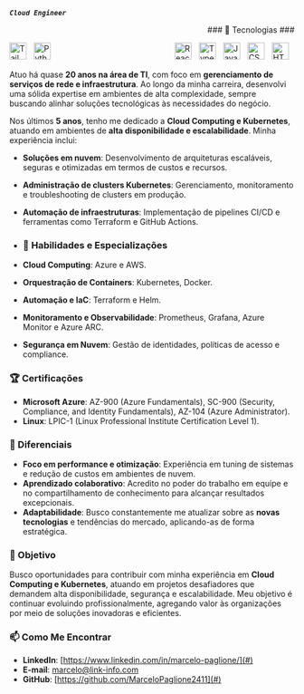 ***`Cloud Engineer`***                                                     <p align="right">   ### 🤖 Tecnologias ### <p align="right">

<img 
    align="right" 
    alt="HTML"
    title="HTML" 
    width="30px" 
    style="padding-right: 10px;" 
    src="https://cdn.jsdelivr.net/gh/devicons/devicon@latest/icons/html5/html5-original.svg" 
/>
<img 
    align="right" 
    alt="CSS" 
    title="CSS"
    width="30px" 
    style="padding-right: 10px;" 
    src="https://cdn.jsdelivr.net/gh/devicons/devicon@latest/icons/css3/css3-original.svg" 
/>
<img 
    align="right" 
    alt="JavaScript" 
    title="JavaScript"
    width="30px" 
    style="padding-right: 10px;" 
    src="https://cdn.jsdelivr.net/gh/devicons/devicon@latest/icons/javascript/javascript-original.svg" 
/>
<img 
    align="right" 
    alt="TypeScript"
    title="TypeScript" 
    width="30px" 
    style="padding-right: 10px;" 
    src="https://cdn.jsdelivr.net/gh/devicons/devicon@latest/icons/typescript/typescript-original.svg" 
/>
<img 
    align="right" 
    alt="React"
    title="React" 
    width="30px" 
    style="padding-right: 10px;" 
    src="https://cdn.jsdelivr.net/gh/devicons/devicon@latest/icons/react/react-original.svg" 
/>
<img 
    align="left" 
    alt="Tailwind" 
    title="Tailwind"
    width="30px" 
    style="padding-right: 10px;" 
    src="https://cdn.jsdelivr.net/gh/devicons/devicon@latest/icons/tailwindcss/tailwindcss-original.svg" 
/>

<img 
    align="left" 
    alt="Python" 
    title="Python"
    width="30px" 
    style="padding-right: 10px;" 
    src="https://cdn.jsdelivr.net/gh/devicons/devicon@latest/icons/python/python-original.svg" 
/>

<br/>
<br/>


Atuo há quase **20 anos na área de TI**, com foco em **gerenciamento de serviços de rede e infraestrutura**. Ao longo da minha carreira, desenvolvi uma sólida expertise em ambientes de alta complexidade, sempre buscando alinhar soluções tecnológicas às necessidades do negócio.

Nos últimos **5 anos**, tenho me dedicado a **Cloud Computing e Kubernetes**, atuando em ambientes de **alta disponibilidade e escalabilidade**. Minha experiência inclui:
- **Soluções em nuvem**: Desenvolvimento de arquiteturas escaláveis, seguras e otimizadas em termos de custos e recursos. 
- **Administração de clusters Kubernetes**: Gerenciamento, monitoramento e troubleshooting de clusters em produção.
- **Automação de infraestruturas**: Implementação de pipelines CI/CD e ferramentas como Terraform e GitHub Actions.

- ### 🚀 Habilidades e Especializações
- **Cloud Computing**: Azure e AWS.
- **Orquestração de Containers**: Kubernetes, Docker.
- **Automação e IaC**: Terraform e Helm.
- **Monitoramento e Observabilidade**: Prometheus, Grafana, Azure Monitor e Azure ARC.
- **Segurança em Nuvem**: Gestão de identidades, políticas de acesso e compliance.

### 🏆 Certificações
- **Microsoft Azure**: AZ-900 (Azure Fundamentals), SC-900 (Security, Compliance, and Identity Fundamentals), AZ-104 (Azure Administrator).
- **Linux**: LPIC-1 (Linux Professional Institute Certification Level 1).

### 🌟 Diferenciais
- **Foco em performance e otimização**: Experiência em tuning de sistemas e redução de custos em ambientes de nuvem.
- **Aprendizado colaborativo**: Acredito no poder do trabalho em equipe e no compartilhamento de conhecimento para alcançar resultados excepcionais.
- **Adaptabilidade**: Busco constantemente me atualizar sobre as **novas tecnologias** e tendências do mercado, aplicando-as de forma estratégica.

### 💼 Objetivo
Busco oportunidades para contribuir com minha experiência em **Cloud Computing e Kubernetes**, atuando em projetos desafiadores que demandem alta disponibilidade, segurança e escalabilidade. Meu objetivo é continuar evoluindo profissionalmente, agregando valor às organizações por meio de soluções inovadoras e eficientes.

### 📫 Como Me Encontrar
- **LinkedIn**: [https://www.linkedin.com/in/marcelo-paglione/](#)
- **E-mail**: [marcelo@link-info.com](#)
- **GitHub**: [https://github.com/MarceloPaglione2411](#)




  

